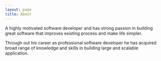 ```yaml
---
layout: page
title: About
---
```



A highly motivated software developer and has strong passion in building great software that improves existing process and make life simpler. 

Through out his career as professional software developer he has acquired broad range of knowledge and skills in building large and scalable application.

